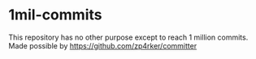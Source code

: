 # 1mil-commits
This repository has no other purpose except to reach 1 million commits. Made possible by https://github.com/zp4rker/committer
